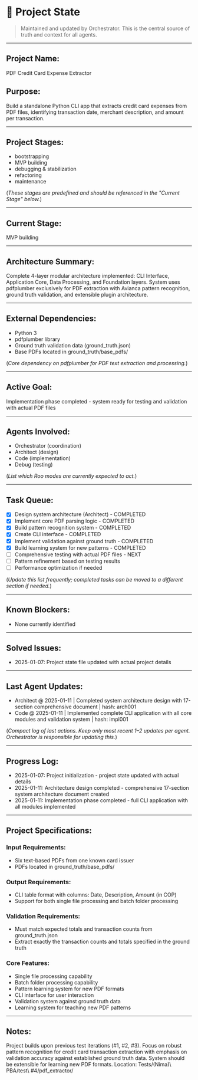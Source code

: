 # 🧭 Project State

> Maintained and updated by Orchestrator. This is the central source of truth and context for all agents.

---

## Project Name:
PDF Credit Card Expense Extractor

## Purpose:
Build a standalone Python CLI app that extracts credit card expenses from PDF files, identifying transaction date, merchant description, and amount per transaction.

---

## Project Stages:
- bootstrapping
- MVP building
- debugging & stabilization
- refactoring
- maintenance

(*These stages are predefined and should be referenced in the "Current Stage" below.*)

---

## Current Stage:
MVP building

---

## Architecture Summary:
Complete 4-layer modular architecture implemented: CLI Interface, Application Core, Data Processing, and Foundation layers. System uses pdfplumber exclusively for PDF extraction with Avianca pattern recognition, ground truth validation, and extensible plugin architecture.

---

## External Dependencies:
- Python 3
- pdfplumber library
- Ground truth validation data (ground_truth.json)
- Base PDFs located in ground_truth/base_pdfs/

(*Core dependency on pdfplumber for PDF text extraction and processing.*)

---

## Active Goal:
Implementation phase completed - system ready for testing and validation with actual PDF files

---

## Agents Involved:
- Orchestrator (coordination)
- Architect (design)
- Code (implementation)
- Debug (testing)

(*List which Roo modes are currently expected to act.*)

---

## Task Queue:
- [x] Design system architecture (Architect) - COMPLETED
- [x] Implement core PDF parsing logic - COMPLETED
- [x] Build pattern recognition system - COMPLETED
- [x] Create CLI interface - COMPLETED
- [x] Implement validation against ground truth - COMPLETED
- [x] Build learning system for new patterns - COMPLETED
- [ ] Comprehensive testing with actual PDF files - NEXT
- [ ] Pattern refinement based on testing results
- [ ] Performance optimization if needed

(*Update this list frequently; completed tasks can be moved to a different section if needed.*)

---

## Known Blockers:
- None currently identified

---

## Solved Issues:
- 2025-01-07: Project state file updated with actual project details

---

## Last Agent Updates:
- Architect @ 2025-01-11 | Completed system architecture design with 17-section comprehensive document | hash: arch001
- Code @ 2025-01-11 | Implemented complete CLI application with all core modules and validation system | hash: impl001

(*Compact log of last actions. Keep only most recent 1–2 updates per agent. Orchestrator is responsible for updating this.*)

---

## Progress Log:
- 2025-01-07: Project initialization - project state updated with actual details
- 2025-01-11: Architecture design completed - comprehensive 17-section system architecture document created
- 2025-01-11: Implementation phase completed - full CLI application with all modules implemented

---

## Project Specifications:

### Input Requirements:
- Six text-based PDFs from one known card issuer
- PDFs located in ground_truth/base_pdfs/

### Output Requirements:
- CLI table format with columns: Date, Description, Amount (in COP)
- Support for both single file processing and batch folder processing

### Validation Requirements:
- Must match expected totals and transaction counts from ground_truth.json
- Extract exactly the transaction counts and totals specified in the ground truth

### Core Features:
- Single file processing capability
- Batch folder processing capability
- Pattern learning system for new PDF formats
- CLI interface for user interaction
- Validation system against ground truth data
- Learning system for teaching new PDF patterns

---

## Notes:
Project builds upon previous test iterations (#1, #2, #3). Focus on robust pattern recognition for credit card transaction extraction with emphasis on validation accuracy against established ground truth data. System should be extensible for learning new PDF formats. Location: Tests/(Nima)\ PBA/test\ #4/pdf_extractor/